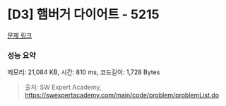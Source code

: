 # [D3] 햄버거 다이어트 - 5215 

[문제 링크](https://swexpertacademy.com/main/code/problem/problemDetail.do?contestProbId=AWT-lPB6dHUDFAVT) 

### 성능 요약

메모리: 21,084 KB, 시간: 810 ms, 코드길이: 1,728 Bytes



> 출처: SW Expert Academy, https://swexpertacademy.com/main/code/problem/problemList.do